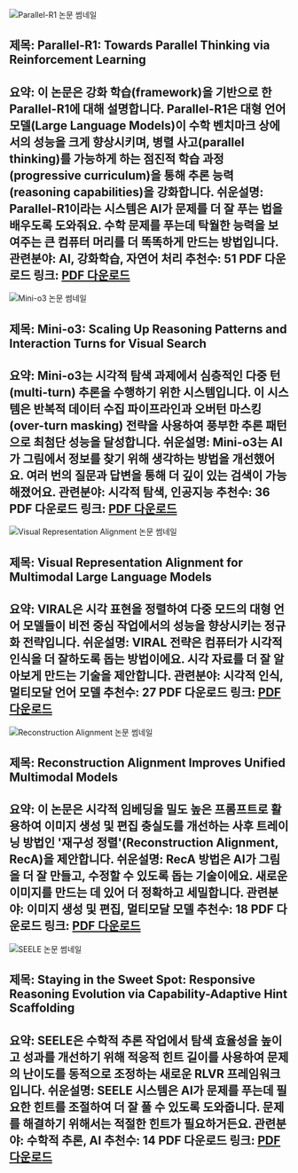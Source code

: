 ![Parallel-R1 논문 썸네일](https://cdn-thumbnails.huggingface.co/social-thumbnails/papers/2509.07980.png)
## 제목: Parallel-R1: Towards Parallel Thinking via Reinforcement Learning
**요약**: 이 논문은 강화 학습(framework)을 기반으로 한 Parallel-R1에 대해 설명합니다. Parallel-R1은 대형 언어 모델(Large Language Models)이 수학 벤치마크 상에서의 성능을 크게 향상시키며, 병렬 사고(parallel thinking)를 가능하게 하는 점진적 학습 과정(progressive curriculum)을 통해 추론 능력(reasoning capabilities)을 강화합니다.
**쉬운설명**: Parallel-R1이라는 시스템은 AI가 문제를 더 잘 푸는 법을 배우도록 도와줘요. 수학 문제를 푸는데 탁월한 능력을 보여주는 큰 컴퓨터 머리를 더 똑똑하게 만드는 방법입니다.
**관련분야**: AI, 강화학습, 자연어 처리
**추천수**: 51
**PDF 다운로드 링크**: [PDF 다운로드](https://arxiv.org/pdf/2509.07980)
---

![Mini-o3 논문 썸네일](https://cdn-thumbnails.huggingface.co/social-thumbnails/papers/2509.07969.png)
## 제목: Mini-o3: Scaling Up Reasoning Patterns and Interaction Turns for Visual Search
**요약**: Mini-o3는 시각적 탐색 과제에서 심층적인 다중 턴(multi-turn) 추론을 수행하기 위한 시스템입니다. 이 시스템은 반복적 데이터 수집 파이프라인과 오버턴 마스킹(over-turn masking) 전략을 사용하여 풍부한 추론 패턴으로 최첨단 성능을 달성합니다.
**쉬운설명**: Mini-o3는 AI가 그림에서 정보를 찾기 위해 생각하는 방법을 개선했어요. 여러 번의 질문과 답변을 통해 더 깊이 있는 검색이 가능해졌어요.
**관련분야**: 시각적 탐색, 인공지능
**추천수**: 36
**PDF 다운로드 링크**: [PDF 다운로드](https://arxiv.org/pdf/2509.07969)
---

![Visual Representation Alignment 논문 썸네일](https://cdn-thumbnails.huggingface.co/social-thumbnails/papers/2509.07979.png)
## 제목: Visual Representation Alignment for Multimodal Large Language Models
**요약**: VIRAL은 시각 표현을 정렬하여 다중 모드의 대형 언어 모델들이 비전 중심 작업에서의 성능을 향상시키는 정규화 전략입니다.
**쉬운설명**: VIRAL 전략은 컴퓨터가 시각적 인식을 더 잘하도록 돕는 방법이에요. 시각 자료를 더 잘 알아보게 만드는 기술을 제안합니다.
**관련분야**: 시각적 인식, 멀티모달 언어 모델
**추천수**: 27
**PDF 다운로드 링크**: [PDF 다운로드](https://arxiv.org/pdf/2509.07979)
---

![Reconstruction Alignment 논문 썸네일](https://cdn-thumbnails.huggingface.co/social-thumbnails/papers/2509.07295.png)
## 제목: Reconstruction Alignment Improves Unified Multimodal Models
**요약**: 이 논문은 시각적 임베딩을 밀도 높은 프롬프트로 활용하여 이미지 생성 및 편집 충실도를 개선하는 사후 트레이닝 방법인 '재구성 정렬'(Reconstruction Alignment, RecA)을 제안합니다.
**쉬운설명**: RecA 방법은 AI가 그림을 더 잘 만들고, 수정할 수 있도록 돕는 기술이에요. 새로운 이미지를 만드는 데 있어 더 정확하고 세밀합니다.
**관련분야**: 이미지 생성 및 편집, 멀티모달 모델
**추천수**: 18
**PDF 다운로드 링크**: [PDF 다운로드](https://arxiv.org/pdf/2509.07295)
---

![SEELE 논문 썸네일](https://cdn-thumbnails.huggingface.co/social-thumbnails/papers/2509.06923.png)
## 제목: Staying in the Sweet Spot: Responsive Reasoning Evolution via Capability-Adaptive Hint Scaffolding
**요약**: SEELE은 수학적 추론 작업에서 탐색 효율성을 높이고 성과를 개선하기 위해 적응적 힌트 길이를 사용하여 문제의 난이도를 동적으로 조정하는 새로운 RLVR 프레임워크입니다.
**쉬운설명**: SEELE 시스템은 AI가 문제를 푸는데 필요한 힌트를 조절하여 더 잘 풀 수 있도록 도와줍니다. 문제를 해결하기 위해서는 적절한 힌트가 필요하거든요.
**관련분야**: 수학적 추론, AI
**추천수**: 14
**PDF 다운로드 링크**: [PDF 다운로드](https://arxiv.org/pdf/2509.06923)
---